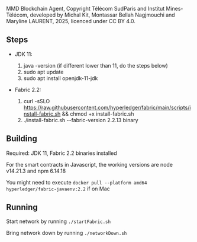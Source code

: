 MMD Blockchain Agent, Copyright Télécom SudParis and Institut Mines-Télécom, developed by Michal Kit, Montassar Bellah Nagjmouchi and Maryline LAURENT, 2025, licenced under CC BY 4.0. 

## Steps
- JDK 11:
    1. java -version (if different lower than 11, do the steps below)
    2. sudo apt update
    3. sudo apt install openjdk-11-jdk

- Fabric 2.2:
    1. curl -sSLO https://raw.githubusercontent.com/hyperledger/fabric/main/scripts/install-fabric.sh && chmod +x install-fabric.sh
    2. ./install-fabric.sh --fabric-version 2.2.13 binary

## Building
Required: JDK 11, Fabric 2.2 binaries installed

For the smart contracts in Javascript, the working versions are node v14.21.3 and npm 6.14.18

You might need to execute `docker pull --platform amd64 hyperledger/fabric-javaenv:2.2` if on Mac

## Running

Start network by running `./startFabric.sh`

Bring network down by running `./networkDown.sh`

